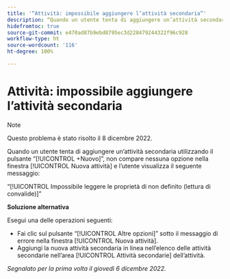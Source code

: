 ```yaml
---
title: '“Attività: impossibile aggiungere l’attività secondaria”'
description: “Quando un utente tenta di aggiungere un’attività secondaria utilizzando il pulsante +Nuovo, non compare nessuna opzione nella finestra Nuova attività e l’utente visualizza un messaggio di errore.”
hidefromtoc: true
source-git-commit: e470ad87b9ebd8795ec3d228479244322f96c928
workflow-type: ht
source-wordcount: '116'
ht-degree: 100%

---
```



# Attività: impossibile aggiungere l’attività secondaria

>[!NOTE]
>
>Questo problema è stato risolto il 8 dicembre 2022.

Quando un utente tenta di aggiungere un’attività secondaria utilizzando il pulsante “[!UICONTROL +Nuovo]”, non compare nessuna opzione nella finestra [!UICONTROL Nuova attività] e l’utente visualizza il seguente messaggio:

“[!UICONTROL Impossibile leggere le proprietà di non definito (lettura di convalide)]”

**Soluzione alternativa**

Esegui una delle operazioni seguenti:

* Fai clic sul pulsante “[!UICONTROL Altre opzioni]” sotto il messaggio di errore nella finestra [!UICONTROL Nuova attività].
* Aggiungi la nuova attività secondaria in linea nell’elenco delle attività secondarie nell’area [!UICONTROL Attività secondarie] dell’attività.

_Segnalato per la prima volta il giovedì 6 dicembre 2022._

